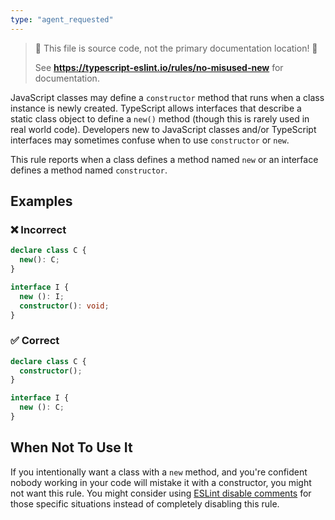 ```yaml
---
type: "agent_requested"
---
```


> 🛑 This file is source code, not the primary documentation location! 🛑
>
> See **https://typescript-eslint.io/rules/no-misused-new** for documentation.

JavaScript classes may define a `constructor` method that runs when a class instance is newly created.
TypeScript allows interfaces that describe a static class object to define a `new()` method (though this is rarely used in real world code).
Developers new to JavaScript classes and/or TypeScript interfaces may sometimes confuse when to use `constructor` or `new`.

This rule reports when a class defines a method named `new` or an interface defines a method named `constructor`.

## Examples

<!--tabs-->

### ❌ Incorrect

```ts
declare class C {
  new(): C;
}

interface I {
  new (): I;
  constructor(): void;
}
```

### ✅ Correct

```ts
declare class C {
  constructor();
}

interface I {
  new (): C;
}
```

## When Not To Use It

If you intentionally want a class with a `new` method, and you're confident nobody working in your code will mistake it with a constructor, you might not want this rule.
You might consider using [ESLint disable comments](https://eslint.org/docs/latest/use/configure/rules#using-configuration-comments-1) for those specific situations instead of completely disabling this rule.

